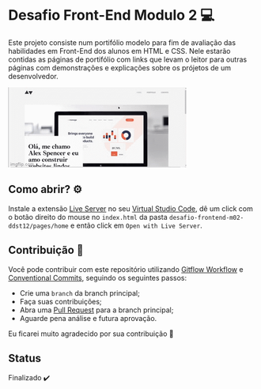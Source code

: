 # Desafio Front-End Modulo 2 :computer:

Este projeto consiste num portifólio modelo para fim de avaliação das habilidades em Front-End dos alunos em HTML e CSS. Nele estarão contidas as páginas de portifólio com links que levam o leitor para outras páginas com demonstrações e explicações sobre os prójetos de um desenvolvedor.

![](./desafio-frontend-m02-ddst12/assets/demo.gif)

## Como abrir? :gear:

Instale a extensão [Live Server](https://marketplace.visualstudio.com/items?itemName=ritwickdey.LiveServer) no seu [Virtual Studio Code](https://code.visualstudio.com/), dê um click com o botão direito do mouse no `index.html` da pasta `desafio-frontend-m02-ddst12/pages/home` e então click em `Open with Live Server`.

## Contribuição :handshake:

Você pode contribuir com este repositório utilizando [Gitflow Workflow](https://www.atlassian.com/git/tutorials/comparing-workflows/gitflow-workflow) e [Conventional Commits](https://www.conventionalcommits.org/en/v1.0.0/), seguindo os seguintes passos:

- Crie uma `branch` da branch principal;
- Faça suas contribuições;
- Abra uma [Pull Request](https://docs.github.com/en/pull-requests/collaborating-with-pull-requests/proposing-changes-to-your-work-with-pull-requests/creating-a-pull-request) para a branch principal;
- Aguarde pena análise e futura aprovação.

Eu ficarei muito agradecido por sua contribuição :crossed_fingers:

## Status

Finalizado :heavy_check_mark:
